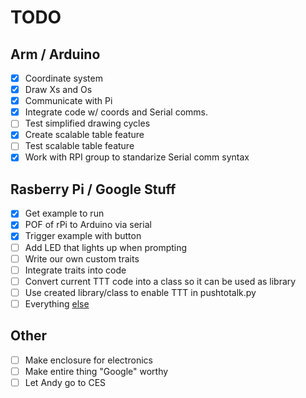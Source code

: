 # TODO
## Arm / Arduino
- [X] Coordinate system
- [X] Draw Xs and Os
- [X] Communicate with Pi
- [X] Integrate code w/ coords and Serial comms.
- [ ] Test simplified drawing cycles
- [X] Create scalable table feature
- [ ] Test scalable table feature
- [X] Work with RPI group to standarize Serial comm syntax

## Rasberry Pi / Google Stuff
- [x] Get example to run
- [x] POF of rPi to Arduino via serial
- [x] Trigger example with button
- [ ] Add LED that lights up when prompting
- [ ] Write our own custom traits
- [ ] Integrate traits into code
- [ ] Convert current TTT code into a class so it can be used as library
- [ ] Use created library/class to enable TTT in pushtotalk.py
- [ ] Everything [else](https://imgur.com/gallery/RadSf)

## Other
- [ ] Make enclosure for electronics
- [ ] Make entire thing "Google" worthy
- [ ] Let Andy go to CES

